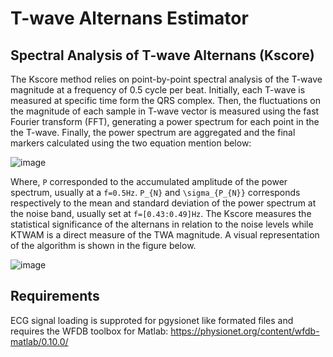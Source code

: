 # T-wave Alternans Estimator
## Spectral Analysis of T-wave Alternans (Kscore)

The Kscore method relies on point-by-point spectral analysis of the T-wave magnitude at a frequency of 0.5 cycle per beat. Initially, each T-wave is measured at specific time form the QRS complex. Then, the fluctuations on the magnitude of each sample in T-wave vector is measured using the fast Fourier transform (FFT), generating a power spectrum for each point in the the T-wave. Finally, the power spectrum are aggregated and the final markers calculated using the two equation mention below:

![image](https://user-images.githubusercontent.com/9551412/135170075-7267bf92-079d-40e6-9084-3b7f7e38a1c6.png)

Where, `P` corresponded to the accumulated amplitude of the power spectrum, usually at a `f=0.5Hz`. `P_{N}` and `\sigma_{P_{N}}` corresponds respectively to the mean and standard deviation of the power spectrum at the noise band, usually set at `f=[0.43:0.49]Hz`. The Kscore measures the statistical significance of the alternans in relation to the noise levels while KTWAM is a direct measure of the TWA magnitude. A visual representation of the algorithm is shown in the figure below.

![image](https://user-images.githubusercontent.com/9551412/135169912-7b55fe98-3615-4ede-b6b4-8a1ff4684fe7.png)

## Requirements
ECG signal loading is supproted for pgysionet like formated files and requires the WFDB toolbox for Matlab:
https://physionet.org/content/wfdb-matlab/0.10.0/
